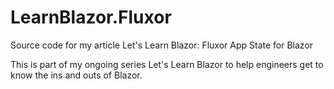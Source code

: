 # LearnBlazor.Fluxor
Source code for my article Let's Learn Blazor: Fluxor App State for Blazor  

This is part of my ongoing series Let's Learn Blazor to help engineers get to know the ins and outs of Blazor.


